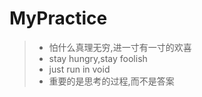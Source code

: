 # MyPractice

> - 怕什么真理无穷,进一寸有一寸的欢喜 <br>
> - stay hungry,stay foolish <br>
> - just run in void <br>
> - 重要的是思考的过程,而不是答案